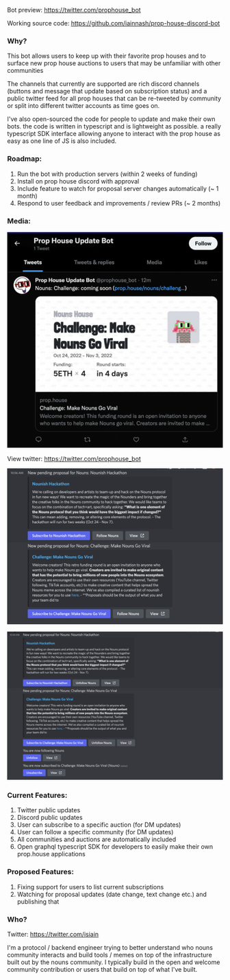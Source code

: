 Bot preview: https://twitter.com/prophouse_bot

Working source code: https://github.com/iainnash/prop-house-discord-bot

### Why?

This bot allows users to keep up with their favorite prop houses and to surface new prop house auctions to users that may be unfamiliar with other communities

The channels that currently are supported are rich discord channels (buttons and message that update based on subscription status) and a public twitter feed for all prop houses that can be re-tweeted by community or split into different twitter accounts as time goes on.

I've also open-sourced the code for people to update and make their own bots. the code is written in typescript and is lightweight as possible. a really typescript SDK interface allowing anyone to interact with the prop house as easy as one line of JS is also included.

### Roadmap:

1. Run the bot with production servers (within 2 weeks of funding)
2. Install on prop house discord with approval
3. Include feature to watch for proposal server changes automatically (~ 1 month)
4. Respond to user feedback and improvements /   review PRs (~ 2 months)

### Media:

![twitter screenshot](https://raw.githubusercontent.com/iainnash/prop-house-discord-bot/main/docs/img/twitter-screenshot.png)

View twitter: https://twitter.com/prophouse_bot

![public discord thread](https://raw.githubusercontent.com/iainnash/prop-house-discord-bot/main/docs/img/update-thread.png)

![dm thread](https://raw.githubusercontent.com/iainnash/prop-house-discord-bot/main/docs/img/dm-thread.png)

### Current Features:

1. Twitter public updates
2. Discord public updates
3. User can subscribe to a specific auction (for DM updates)
4. User can follow a specific community (for DM updates)
5. All communities and auctions are automatically included
6. Open graphql typescript SDK for developers to easily make their own prop.house applications

### Proposed Features:

1. Fixing support for users to list current subscriptions
2. Watching for proposal updates (date change, text change etc.) and publishing that

### Who?

Twitter: https://twitter.com/isiain

I'm a protocol / backend engineer trying to better understand who nouns community interacts and build tools / memes on top of the infrastructure built out by the nouns community. I typically build in the open and welcome community contribution or users that build on top of what I've built.